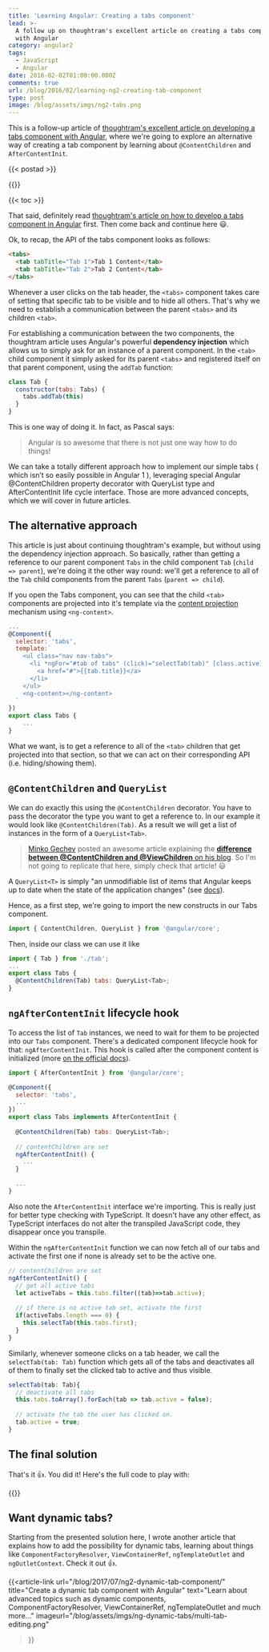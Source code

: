 ```yaml
---
title: 'Learning Angular: Creating a tabs component'
lead: >-
  A follow up on thoughtram's excellent article on creating a tabs components
  with Angular
category: angular2
tags:
  - JavaScript
  - Angular
date: 2016-02-02T01:00:00.000Z
comments: true
url: /blog/2016/02/learning-ng2-creating-tab-component
type: post
image: /blog/assets/imgs/ng2-tabs.png
---
```


<div class="article-intro">
	This is a follow-up article of <a href="http://blog.thoughtram.io/angular/2015/04/09/developing-a-tabs-component-in-angular-2.html" target="blank">thoughtram's excellent article on developing a tabs component with Angular</a>, where we're going to explore an alternative way of creating a tab component by learning about <code>@ContentChildren</code> and <code>AfterContentInit</code>.
</div>

{{< postad >}}

{{<warn-notice message="Contents are based on Angular version >=2" >}}
 

{{< toc >}}

That said, definitely read [thoughtram's article on how to develop a tabs component in Angular](http://blog.thoughtram.io/angular/2015/04/09/developing-a-tabs-component-in-angular-2.html) first. Then come back and continue here :smiley:.

Ok, to recap, the API of the tabs component looks as follows:

```html
<tabs>
  <tab tabTitle="Tab 1">Tab 1 Content</tab>
  <tab tabTitle="Tab 2">Tab 2 Content</tab>
</tabs>
```

Whenever a user clicks on the tab header, the `<tabs>` component takes care of setting that specific tab to be visible and to hide all others. That's why we need to establish a communication between the parent `<tabs>` and its children `<tab>`.

For establishing a communication between the two components, the thoughtram article uses Angular's powerful **dependency injection** which allows us to simply ask for an instance of a parent component. In the `<tab>` child component it simply asked for its parent `<tabs>` and registered itself on that parent component, using the `addTab` function:

```javascript
class Tab {
  constructor(tabs: Tabs) {
    tabs.addTab(this)
  }
}
```

This is one way of doing it. In fact, as Pascal says:

> Angular is so awesome that there is not just one way how to do things!
> 
We can take a totally different approach how to implement our simple tabs ( which isn’t so easily possible in Angular 1 ), leveraging special Angular @ContentChildren property decorator with QueryList type and AfterContentInit life cycle interface. Those are more advanced concepts, which we will cover in future articles.

## The alternative approach

This article is just about continuing thoughtram's example, but without using the dependency injection approach. So basically, rather than getting a reference to our parent component `Tabs` in the child component `Tab` (`child => parent`), we're doing it the other way round: we'll get a reference to all of the `Tab` child components from the parent `Tabs` (`parent => child`).

If you open the Tabs component, you can see that the child `<tab>` components are projected into it's template via the [content projection](http://juristr.com/blog/2016/01/ng2-multi-content-projection) mechanism using `<ng-content>`.

```javascript
...
@Component({
  selector: 'tabs',
  template:`
    <ul class="nav nav-tabs">
      <li *ngFor="#tab of tabs" (click)="selectTab(tab)" [class.active]="tab.active">
        <a href="#">{{tab.title}}</a>
      </li>
    </ul>
    <ng-content></ng-content>
  `
})
export class Tabs {
    ...
}
```

What we want, is to get a reference to all of the `<tab>` children that get projected into that section, so that we can act on their corresponding API (i.e. hiding/showing them).

## `@ContentChildren` and `QueryList`

We can do exactly this using the `@ContentChildren` decorator. You have to pass the decorator the type you want to get a reference to. In our example it would look like `@ContentChildren(Tab)`. As a result we will get a list of instances in the form of a `QueryList<Tab>`.

> [Minko Gechev](https://twitter.com/mgechev) posted an awesome article explaining the [**difference between @ContentChildren and @ViewChildren** on his blog](http://blog.mgechev.com/2016/01/23/angular2-viewchildren-contentchildren-difference-viewproviders/). So I'm not going to replicate that here, simply check that article! :smiley:

A `QueryList<T>` is simply "an unmodifiable list of items that Angular keeps up to date when the state of the application changes" (see [docs](https://angular.io/docs/ts/latest/api/core/QueryList-class.html)).

Hence, as a first step, we're going to import the new constructs in our Tabs component.

```javascript
import { ContentChildren, QueryList } from '@angular/core';
```

Then, inside our class we can use it like

```javascript
import { Tab } from './tab';
...
export class Tabs {
  @ContentChildren(Tab) tabs: QueryList<Tab>;
}
```

## `ngAfterContentInit` lifecycle hook

To access the list of `Tab` instances, we need to wait for them to be projected into our `Tabs` component. There's a dedicated component lifecycle hook for that: `ngAfterContentInit`. This hook is called after the component content is initialized (more [on the official docs](https://angular.io/docs/ts/latest/guide/lifecycle-hooks.html)).

```javascript
import { AfterContentInit } from '@angular/core';

@Component({
  selector: 'tabs',
  ...
})
export class Tabs implements AfterContentInit {
  
  @ContentChildren(Tab) tabs: QueryList<Tab>;
  
  // contentChildren are set
  ngAfterContentInit() {
    ...
  }

  ...
}
```

Also note the `AfterContentInit` interface we're importing. This is really just for better type checking with TypeScript. It doesn't have any other effect, as TypeScript interfaces do not alter the transpiled JavaScript code, they disappear once you transpile.

Within the `ngAfterContentInit` function we can now fetch all of our tabs and activate the first one if none is already set to be the active one.

```javascript
// contentChildren are set
ngAfterContentInit() {
  // get all active tabs
  let activeTabs = this.tabs.filter((tab)=>tab.active);
  
  // if there is no active tab set, activate the first
  if(activeTabs.length === 0) {
    this.selectTab(this.tabs.first);
  }
}
```

Similarly, whenever someone clicks on a tab header, we call the `selectTab(tab: Tab)` function which gets all of the tabs and deactivates all of them to finally set the clicked tab to active and thus visible.

```javascript
selectTab(tab: Tab){
  // deactivate all tabs
  this.tabs.toArray().forEach(tab => tab.active = false);
  
  // activate the tab the user has clicked on.
  tab.active = true;
}
```

## The final solution

That's it :+1:. You did it! Here's the full code to play with:

<!-- {{<plunker plunker_url="https://embed.plnkr.co/afhLA8wHw9LRnzwwTT3M/">}}
  -->

{{<stackblitz uid="edit/angular-tabs-example" >}}
 

## Want dynamic tabs?

Starting from the presented solution here, I wrote another article that explains how to add the possibility for dynamic tabs, learning about things like <code>ComponentFactoryResolver</code>, <code>ViewContainerRef</code>, <code>ngTemplateOutlet</code> and <code>ngOutletContext</code>. Check it out :+1:.

{{<article-link
    url="/blog/2017/07/ng2-dynamic-tab-component/"
    title="Create a dynamic tab component with Angular"
    text="Learn about advanced topics such as dynamic components, ComponentFactoryResolver, ViewContainerRef, ngTemplateOutlet and much more..."
    imageurl="/blog/assets/imgs/ng-dynamic-tabs/multi-tab-editing.png"
>}}


